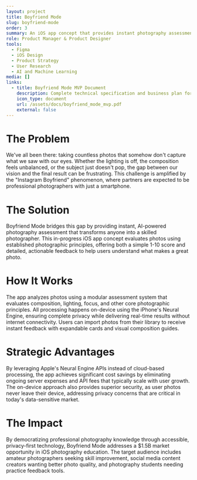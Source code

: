 ```yaml
---
layout: project
title: Boyfriend Mode
slug: boyfriend-mode
order: 3
summary: An iOS app concept that provides instant photography assessment using AI, helping users improve their photo skills through real-time feedback and educational guidance
role: Product Manager & Product Designer
tools:
  - Figma
  - iOS Design
  - Product Strategy
  - User Research
  - AI and Machine Learning
media: []
links:
  - title: Boyfriend Mode MVP Document
    description: Complete technical specification and business plan for the iOS photography assessment app
    icon_type: document
    url: /assets/docs/boyfriend_mode_mvp.pdf
    external: false
---
```


# The Problem

We've all been there: taking countless photos that somehow don't capture what we saw with our eyes. Whether the lighting is off, the composition feels unbalanced, or the subject just doesn't pop, the gap between our vision and the final result can be frustrating. This challenge is amplified by the "Instagram Boyfriend" phenomenon, where partners are expected to be professional photographers with just a smartphone.

# The Solution

Boyfriend Mode bridges this gap by providing instant, AI-powered photography assessment that transforms anyone into a skilled photographer. This in-progress iOS app concept evaluates photos using established photographic principles, offering both a simple 1-10 score and detailed, actionable feedback to help users understand what makes a great photo.

# How It Works

The app analyzes photos using a modular assessment system that evaluates composition, lighting, focus, and other core photographic principles. All processing happens on-device using the iPhone's Neural Engine, ensuring complete privacy while delivering real-time results without internet connectivity. Users can import photos from their library to receive instant feedback with expandable cards and visual composition guides.

# Strategic Advantages

By leveraging Apple's Neural Engine APIs instead of cloud-based processing, the app achieves significant cost savings by eliminating ongoing server expenses and API fees that typically scale with user growth. The on-device approach also provides superior security, as user photos never leave their device, addressing privacy concerns that are critical in today's data-sensitive market.

# The Impact

By democratizing professional photography knowledge through accessible, privacy-first technology, Boyfriend Mode addresses a $1.5B market opportunity in iOS photography education. The target audience includes amateur photographers seeking skill improvement, social media content creators wanting better photo quality, and photography students needing practice feedback tools.
